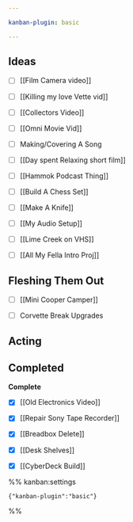 ```yaml
---

kanban-plugin: basic

---
```


## Ideas

- [ ] [[Film Camera video]]
- [ ] [[Killing my love Vette vid]]
- [ ] [[Collectors Video]]
- [ ] [[Omni Movie Vid]]
- [ ] Making/Covering A Song
- [ ] [[Day spent Relaxing short film]]
- [ ] [[Hammok Podcast Thing]]
- [ ] [[Build A Chess Set]]
- [ ] [[Make A Knife]]
- [ ] [[My Audio Setup]]
- [ ] [[Lime Creek on VHS]]
- [ ] [[All My Fella Intro Proj]]


## Fleshing Them Out

- [ ] [[Mini Cooper Camper]]
- [ ] Corvette Break Upgrades


## Acting



## Completed

**Complete**
- [x] [[Old Electronics Video]]
- [x] [[Repair Sony Tape Recorder]]
- [x] [[Breadbox Delete]]
- [x] [[Desk Shelves]]
- [x] [[CyberDeck Build]]




%% kanban:settings
```
{"kanban-plugin":"basic"}
```
%%